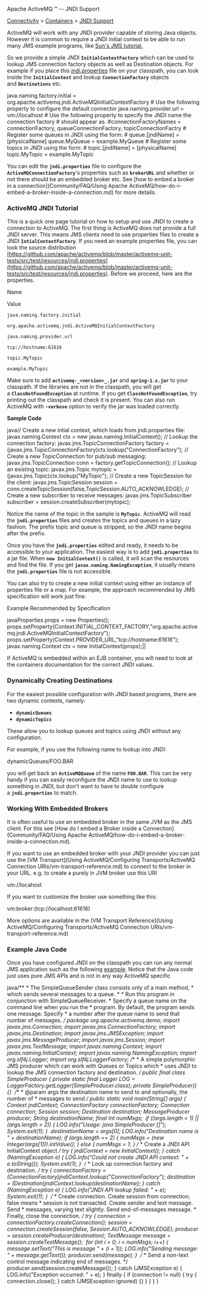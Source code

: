 Apache ActiveMQ ™ -- JNDI Support 

[Connectivity](connectivity.md) > [Containers](Connectivity/containers.md) > [JNDI Support](Connectivity/Containers/jndi-Community/support.md)


ActiveMQ will work with any JNDI provider capable of storing Java objects. However it is common to require a JNDI initial context to be able to run many JMS example programs, like [Sun's JMS tutorial.](http://java.sun.com/products/jms/tutorial/1_3_1-fcs/doc/jms_tutorialTOC.html)

So we provide a simple JNDI **`InitialContextFactory`** which can be used to lookup JMS connection factory objects as well as Destination objects. For example if you place this [jndi.properties](http://svn.apache.org/repos/asf/activemq/trunk/activemq-unit-tests/src/test/resources/jndi.properties) file on your classpath, you can look inside the **`InitialContext`** and lookup **`ConnectionFactory`** objects and **`Destinations`** etc.

java.naming.factory.initial = org.apache.activemq.jndi.ActiveMQInitialContextFactory # Use the following property to configure the default connector java.naming.provider.url = vm://localhost # Use the following property to specify the JNDI name the connection factory # should appear as. #connectionFactoryNames = connectionFactory, queueConnectionFactory, topicConnectionFactry # Register some queues in JNDI using the form: # queue.\[jndiName\] = \[physicalName\] queue.MyQueue = example.MyQueue # Register some topics in JNDI using the form: # topic.\[jndiName\] = \[physicalName\] topic.MyTopic = example.MyTopic

You can edit the **`jndi.properties`** file to configure the **`ActiveMQConnectionFactory`**'s properties such as **`brokerURL`** and whether or not there should be an embedded broker etc. See [how to embed a broker in a connection](Community/FAQ/Using Apache ActiveMQ/how-do-i-embed-a-broker-inside-a-connection.md) for more details.

### ActiveMQ JNDI Tutorial

This is a quick one page tutorial on how to setup and use JNDI to create a connection to ActiveMQ. The first thing is ActiveMQ does not provide a full JNDI server. This means JMS clients need to use properties files to create a JNDI **`IntialContextFactory`**. If you need an example properties file, you can look the source distribution [https://github.com/apache/activemq/blob/master/activemq-unit-tests/src/test/resources/jndi.properties](https://github.com/apache/activemq/blob/master/activemq-unit-tests/src/test/resources/jndi.properties). Before we proceed, here are the properties.

Name

Value

`java.naming.factory.initial`

`org.apache.activemq.jndi.ActiveMQInitialContextFactory`

`java.naming.provider.url`

`tcp://hostname:61616`

`topic.MyTopic`

`example.MyTopic`

Make sure to add **`activemq-_<version>_.jar`** and **`spring-1.x.jar`** to your classpath. If the libraries are not in the classpath, you will get a **`ClassNotFoundException`** at runtime. If you get **`ClassNotFoundException`**, try printing out the classpath and check it is present. You can also run ActiveMQ with **`-verbose`** option to verify the jar was loaded correctly.

**Sample Code**

java// Create a new intial context, which loads from jndi.properties file: javax.naming.Context ctx = new javax.naming.InitialContext(); // Lookup the connection factory: javax.jms.TopicConnectionFactory factory = (javax.jms.TopicConnectionFactory)ctx.lookup("ConnectionFactory"); // Create a new TopicConnection for pub/sub messaging: javax.jms.TopicConnection conn = factory.getTopicConnection(); // Lookup an existing topic: javax.jms.Topic mytopic = (javax.jms.Topic)ctx.lookup("MyTopic"); // Create a new TopicSession for the client: javax.jms.TopicSession session = conn.createTopicSession(false,TopicSession.AUTO_ACKNOWLEDGE); // Create a new subscriber to receive messages: javax.jms.TopicSubscriber subscriber = session.createSubscriber(mytopic);

Notice the name of the topic in the sample is **`MyTopic`**. ActiveMQ will read the **`jndi.properties`** files and creates the topics and queues in a lazy fashion. The prefix topic and queue is stripped, so the JNDI name begins after the prefix.

Once you have the **`jndi.properties`** edited and ready, it needs to be accessible to your application. The easiest way is to add **`jndi.properties`** to a jar file. When **`new InitialContext()`** is called, it will scan the resources and find the file. If you get **`javax.naming.NamingException`**, it usually means the **`jndi.properties`** file is not accessible.

You can also try to create a new initial context using either an instance of properties file or a map. For example, the approach recommended by JMS specification will work just fine.

Example Recommended by Specification

javaProperties props = new Properties(); props.setProperty(Context.INITIAL\_CONTEXT\_FACTORY,"org.apache.activemq.jndi.ActiveMQInitialContextFactory"); props.setProperty(Context.PROVIDER_URL,"tcp://hostname:61616"); javax.naming.Context ctx = new InitialContext(props);||

If ActiveMQ is embedded within an EJB container, you will need to look at the containers documentation for the correct JNDI values.

### Dynamically Creating Destinations

For the easiest possible configuration with JNDI based programs, there are two dynamic contexts, namely:

*   **`dynamicQueues`**
*   **`dynamicTopics`**

These allow you to lookup queues and topics using JNDI without any configuration.

For example, if you use the following name to lookup into JNDI:

dynamicQueues/FOO.BAR

you will get back an **`ActiveMQQueue`** of the name **`FOO.BAR`**. This can be very handy if you can easily reconfigure the JNDI name to use to lookup something in JNDI, but don't want to have to double configure a **`jndi.properties`** to match.

### Working With Embedded Brokers

It is often useful to use an embedded broker in the same JVM as the JMS client. For this see [How do I embed a Broker inside a Connection](Community/FAQ/Using Apache ActiveMQ/how-do-i-embed-a-broker-inside-a-connection.md).

If you want to use an embedded broker with your JNDI provider you can just use the [VM Transport](Using ActiveMQ/Configuring Transports/ActiveMQ Connection URIs/vm-transport-reference.md) to connect to the broker in your URL. e.g. to create a purely in JVM broker use this URI

vm://locahost

If you want to customize the broker use something like this:

vm:broker:(tcp://localhost:61616)

More options are available in the [VM Transport Reference](Using ActiveMQ/Configuring Transports/ActiveMQ Connection URIs/vm-transport-reference.md)

### Example Java Code

Once you have configured JNDI on the classpath you can run any normal JMS application such as the following [example](http://svn.apache.org/repos/asf/incubator/activemq/trunk/activemq-unit-tests/src/test/java/org/apache/activemq/demo/SimpleProducer.java). Notice that the Java code just uses pure JMS APIs and is not in any way ActiveMQ specific

java/\*\* \* The SimpleQueueSender class consists only of a main method, * which sends several messages to a queue. * * Run this program in conjunction with SimpleQueueReceiver. * Specify a queue name on the command line when you run the * program. By default, the program sends one message. Specify * a number after the queue name to send that number of messages. */ package org.apache.activemq.demo; import javax.jms.Connection; import javax.jms.ConnectionFactory; import javax.jms.Destination; import javax.jms.JMSException; import javax.jms.MessageProducer; import javax.jms.Session; import javax.jms.TextMessage; import javax.naming.Context; import javax.naming.InitialContext; import javax.naming.NamingException; import org.slf4j.Logger; import org.slf4j.LoggerFactory; /** * A simple polymorphic JMS producer which can work with Queues or Topics which * uses JNDI to lookup the JMS connection factory and destination. */ public final class SimpleProducer { private static final Logger LOG = LoggerFactory.getLogger(SimpleProducer.class); private SimpleProducer() {}  /** * @param args the destination name to send to and optionally, the number of * messages to send */ public static void main(String\[\] args) { Context jndiContext; ConnectionFactory connectionFactory; Connection connection; Session session; Destination destination; MessageProducer producer; String destinationName; final int numMsgs;  if ((args.length < 1) || (args.length > 2)) { LOG.info("Usage: java SimpleProducer <destination-name> \[<number-of-messages>\]"); System.exit(1); }  destinationName = args\[0\]; LOG.info("Destination name is " + destinationName); if (args.length == 2) { numMsgs = (new Integer(args\[1\])).intValue(); } else { numMsgs = 1; } /* * Create a JNDI API InitialContext object */ try { jndiContext = new InitialContext(); } catch (NamingException e) { LOG.info("Could not create JNDI API context: " + e.toString()); System.exit(1); }  /* * Look up connection factory and destination. */ try { connectionFactory = (ConnectionFactory)jndiContext.lookup("ConnectionFactory"); destination = (Destination)jndiContext.lookup(destinationName); } catch (NamingException e) { LOG.info("JNDI API lookup failed: " + e); System.exit(1); }  /* * Create connection. Create session from connection; false means * session is not transacted. Create sender and text message. Send * messages, varying text slightly. Send end-of-messages message. * Finally, close the connection. */ try { connection = connectionFactory.createConnection(); session = connection.createSession(false, Session.AUTO_ACKNOWLEDGE); producer = session.createProducer(destination); TextMessage message = session.createTextMessage();  for (int i = 0; i < numMsgs; i++) { message.setText("This is message " + (i + 1)); LOG.info("Sending message: " + message.getText()); producer.send(message); }  /* * Send a non-text control message indicating end of messages. */ producer.send(session.createMessage()); } catch (JMSException e) { LOG.info("Exception occurred: " + e); } finally { if (connection != null) { try { connection.close(); } catch (JMSException ignored) {} } } } }

